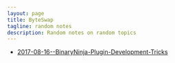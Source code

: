 ```yaml
---
layout: page
title: ByteSwap 
tagline: random notes 
description: Random notes on random topics 
---
```


- [2017-08-16--BinaryNinja-Plugin-Development-Tricks](pages/binjatricks.html)
